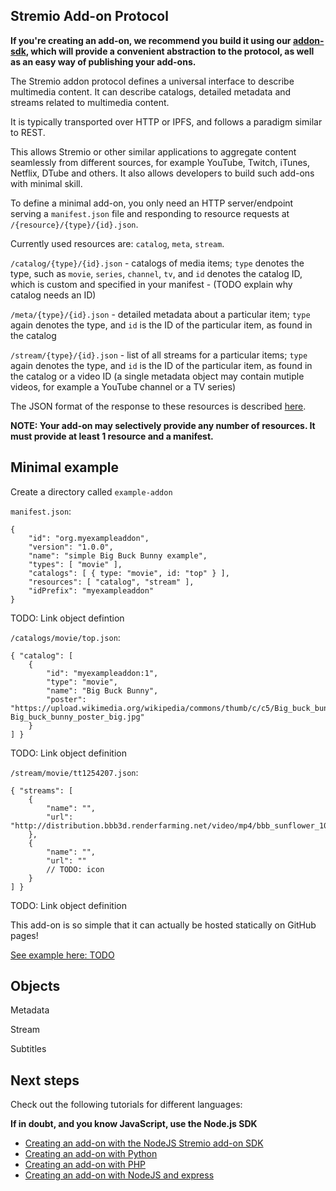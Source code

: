 
## Stremio Add-on Protocol

**If you're creating an add-on, we recommend you build it using our [addon-sdk](), which will provide a convenient abstraction to the protocol, as well as an easy way of publishing your add-ons.**

The Stremio addon protocol defines a universal interface to describe multimedia content. It can describe catalogs, detailed metadata and streams related to multimedia content.

It is typically transported over HTTP or IPFS, and follows a paradigm similar to REST.

This allows Stremio or other similar applications to aggregate content seamlessly from different sources, for example YouTube, Twitch, iTunes, Netflix, DTube and others. It also allows developers to build such add-ons with minimal skill.

To define a minimal add-on, you only need an HTTP server/endpoint serving a `manifest.json` file and responding to resource requests at `/{resource}/{type}/{id}.json`.

Currently used resources are: `catalog`, `meta`, `stream`.

`/catalog/{type}/{id}.json` - catalogs of media items; `type` denotes the type, such as `movie`, `series`, `channel`, `tv`, and `id` denotes the catalog ID, which is custom and specified in your manifest - (TODO explain why catalog needs an ID)

`/meta/{type}/{id}.json` - detailed metadata about a particular item; `type` again denotes the type, and `id` is the ID of the particular item, as found in the catalog

`/stream/{type}/{id}.json` - list of all streams for a particular items; `type` again denotes the type, and `id` is the ID of the particular item, as found in the catalog or a video ID (a single metadata object may contain mutiple videos, for example a YouTube channel or a TV series)

The JSON format of the response to these resources is described [here]().

**NOTE: Your add-on may selectively provide any number of resources. It must provide at least 1 resource and a manifest.**


## Minimal example

Create a directory called `example-addon`

`manifest.json`:

```
{
    "id": "org.myexampleaddon",
    "version": "1.0.0",
    "name": "simple Big Buck Bunny example",
    "types": [ "movie" ],
    "catalogs": [ { type: "movie", id: "top" } ],
    "resources": [ "catalog", "stream" ],
    "idPrefix": "myexampleaddon"
}
```

TODO: Link object defintion

`/catalogs/movie/top.json`:

```
{ "catalog": [
	{
		"id": "myexampleaddon:1",
		"type": "movie",
		"name": "Big Buck Bunny",
		"poster": "https://upload.wikimedia.org/wikipedia/commons/thumb/c/c5/Big_buck_bunny_poster_big.jpg/220px-Big_buck_bunny_poster_big.jpg"
	}
] }
```

TODO: Link object definition

`/stream/movie/tt1254207.json`:

```
{ "streams": [
	{
		"name": "",
		"url": "http://distribution.bbb3d.renderfarming.net/video/mp4/bbb_sunflower_1080p_30fps_normal.mp4"
	},
	{
		"name": "",
		"url": ""
		// TODO: icon
	}
] }
```

TODO: Link object definition

This add-on is so simple that it can actually be hosted statically on GitHub pages! 

[See example here: TODO]()

## Objects

Metadata

Stream

Subtitles

## Next steps

Check out the following tutorials for different languages:

**If in doubt, and you know JavaScript, use the Node.js SDK**

* [Creating an add-on with the NodeJS Stremio add-on SDK]()
* [Creating an add-on with Python]()
* [Creating an add-on with PHP]()
* [Creating an add-on with NodeJS and express]()

